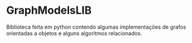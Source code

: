 # GraphModelsLIB
Biblioteca feita em python contendo algumas implementações de grafos orientadas a objetos e alguns algoritmos relacionados.
